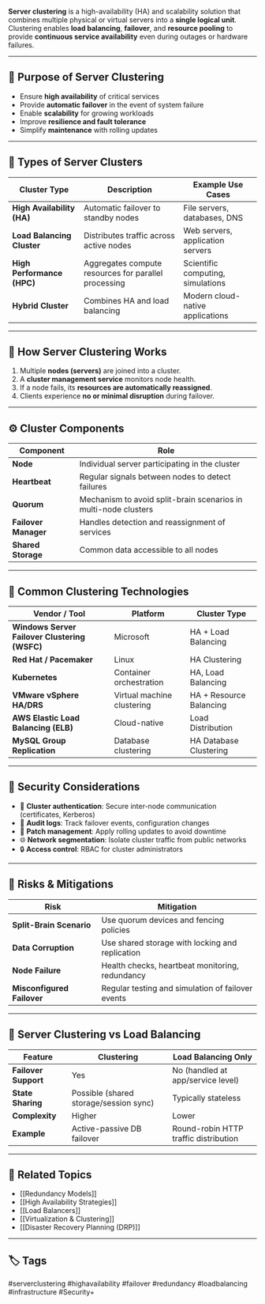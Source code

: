 **Server clustering** is a high-availability (HA) and scalability solution that combines multiple physical or virtual servers into a **single logical unit**. Clustering enables **load balancing**, **failover**, and **resource pooling** to provide **continuous service availability** even during outages or hardware failures.

---

## 🎯 Purpose of Server Clustering

- Ensure **high availability** of critical services
- Provide **automatic failover** in the event of system failure
- Enable **scalability** for growing workloads
- Improve **resilience and fault tolerance**
- Simplify **maintenance** with rolling updates

---

## 🧱 Types of Server Clusters

| Cluster Type           | Description                                                  | Example Use Cases                  |
|------------------------|--------------------------------------------------------------|------------------------------------|
| **High Availability (HA)** | Automatic failover to standby nodes                      | File servers, databases, DNS       |
| **Load Balancing Cluster** | Distributes traffic across active nodes                  | Web servers, application servers   |
| **High Performance (HPC)** | Aggregates compute resources for parallel processing     | Scientific computing, simulations  |
| **Hybrid Cluster**         | Combines HA and load balancing                          | Modern cloud-native applications   |

---

## 🔁 How Server Clustering Works

1. Multiple **nodes (servers)** are joined into a cluster.
2. A **cluster management service** monitors node health.
3. If a node fails, its **resources are automatically reassigned**.
4. Clients experience **no or minimal disruption** during failover.

---

## ⚙️ Cluster Components

| Component            | Role                                                           |
|----------------------|----------------------------------------------------------------|
| **Node**             | Individual server participating in the cluster                 |
| **Heartbeat**        | Regular signals between nodes to detect failures               |
| **Quorum**           | Mechanism to avoid split-brain scenarios in multi-node clusters|
| **Failover Manager** | Handles detection and reassignment of services                 |
| **Shared Storage**   | Common data accessible to all nodes                            |

---

## 🧰 Common Clustering Technologies

| Vendor / Tool           | Platform                            | Cluster Type           |
|--------------------------|--------------------------------------|-------------------------|
| **Windows Server Failover Clustering (WSFC)** | Microsoft | HA + Load Balancing     |
| **Red Hat / Pacemaker** | Linux                               | HA Clustering           |
| **Kubernetes**          | Container orchestration              | HA, Load Balancing      |
| **VMware vSphere HA/DRS**| Virtual machine clustering          | HA + Resource Balancing |
| **AWS Elastic Load Balancing (ELB)** | Cloud-native           | Load Distribution       |
| **MySQL Group Replication** | Database clustering              | HA Database Clustering  |

---

## 🔐 Security Considerations

- 🔐 **Cluster authentication**: Secure inter-node communication (certificates, Kerberos)
- 🧾 **Audit logs**: Track failover events, configuration changes
- 🔄 **Patch management**: Apply rolling updates to avoid downtime
- 🌐 **Network segmentation**: Isolate cluster traffic from public networks
- 🔒 **Access control**: RBAC for cluster administrators

---

## 🚨 Risks & Mitigations

| Risk                    | Mitigation                                           |
|-------------------------|------------------------------------------------------|
| **Split-Brain Scenario**| Use quorum devices and fencing policies              |
| **Data Corruption**     | Use shared storage with locking and replication      |
| **Node Failure**        | Health checks, heartbeat monitoring, redundancy      |
| **Misconfigured Failover**| Regular testing and simulation of failover events  |

---

## 🧠 Server Clustering vs Load Balancing

| Feature              | Clustering                                  | Load Balancing Only                    |
|----------------------|---------------------------------------------|----------------------------------------|
| **Failover Support** | Yes                                          | No (handled at app/service level)      |
| **State Sharing**    | Possible (shared storage/session sync)      | Typically stateless                    |
| **Complexity**       | Higher                                       | Lower                                  |
| **Example**          | Active-passive DB failover                  | Round-robin HTTP traffic distribution  |

---

## 📎 Related Topics

- [[Redundancy Models]]
- [[High Availability Strategies]]
- [[Load Balancers]]
- [[Virtualization & Clustering]]
- [[Disaster Recovery Planning (DRP)]]

---

## 🏷 Tags

#serverclustering #highavailability #failover #redundancy #loadbalancing #infrastructure #Security+

